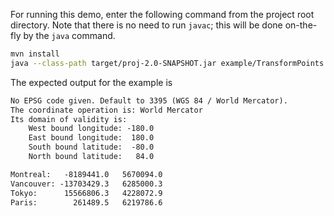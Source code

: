 For running this demo, enter the following command from the project root
directory. Note that there is no need to run `javac`; this will be done
on-the-fly by the `java` command.

``` sh
mvn install
java --class-path target/proj-2.0-SNAPSHOT.jar example/TransformPoints.java
```

The expected output for the example is

``` txt
No EPSG code given. Default to 3395 (WGS 84 / World Mercator).
The coordinate operation is: World Mercator
Its domain of validity is:
    West bound longitude: -180.0
    East bound longitude:  180.0
    South bound latitude:  -80.0
    North bound latitude:   84.0

Montreal:   -8189441.0   5670094.0
Vancouver: -13703429.3   6285000.3
Tokyo:      15566806.3   4228072.9
Paris:        261489.5   6219786.6
```

